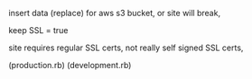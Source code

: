 insert data (replace) for aws s3 bucket, or site will break,

keep SSL = true

site requires regular SSL certs, not really self signed SSL certs,

(production.rb)
(development.rb)
